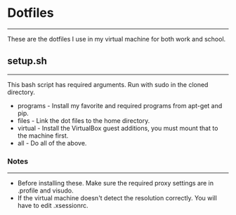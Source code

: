 # Dotfiles
---

These are the dotfiles I use in my virtual machine for both work and school.

## setup.sh
---

This bash script has required arguments. Run with sudo in the cloned directory.
* programs - Install my favorite and required programs from apt-get and pip.
* files - Link the dot files to the home directory.
* virtual - Install the VirtualBox guest additions, you must mount that to the machine first.
* all - Do all of the above.


### Notes
---

* Before installing these. Make sure the required proxy settings are in .profile and visudo.
* If the virtual machine doesn't detect the resolution correctly. You will have to edit .xsessionrc.
